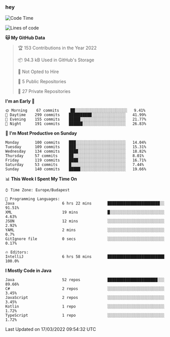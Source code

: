 ### hey

<!--START_SECTION:waka-->
![Code Time](http://img.shields.io/badge/Code%20Time-633%20hrs%206%20mins-blue)

![Lines of code](https://img.shields.io/badge/From%20Hello%20World%20I%27ve%20Written-487%20Thousand%20lines%20of%20code-blue)

**🐱 My GitHub Data** 

> 🏆 153 Contributions in the Year 2022
 > 
> 📦 94.3 kB Used in GitHub's Storage 
 > 
> 🚫 Not Opted to Hire
 > 
> 📜 5 Public Repositories 
 > 
> 🔑 27 Private Repositories  
 > 
**I'm an Early 🐤** 

```text
🌞 Morning    67 commits     ██░░░░░░░░░░░░░░░░░░░░░░░   9.41% 
🌆 Daytime    299 commits    ██████████░░░░░░░░░░░░░░░   41.99% 
🌃 Evening    155 commits    █████░░░░░░░░░░░░░░░░░░░░   21.77% 
🌙 Night      191 commits    ██████░░░░░░░░░░░░░░░░░░░   26.83%

```
📅 **I'm Most Productive on Sunday** 

```text
Monday       100 commits    ███░░░░░░░░░░░░░░░░░░░░░░   14.04% 
Tuesday      109 commits    ███░░░░░░░░░░░░░░░░░░░░░░   15.31% 
Wednesday    134 commits    ████░░░░░░░░░░░░░░░░░░░░░   18.82% 
Thursday     57 commits     ██░░░░░░░░░░░░░░░░░░░░░░░   8.01% 
Friday       119 commits    ████░░░░░░░░░░░░░░░░░░░░░   16.71% 
Saturday     53 commits     █░░░░░░░░░░░░░░░░░░░░░░░░   7.44% 
Sunday       140 commits    █████░░░░░░░░░░░░░░░░░░░░   19.66%

```


📊 **This Week I Spent My Time On** 

```text
⌚︎ Time Zone: Europe/Budapest

💬 Programming Languages: 
Java                     6 hrs 22 mins       ███████████████████████░░   91.51% 
XML                      19 mins             █░░░░░░░░░░░░░░░░░░░░░░░░   4.63% 
JSON                     12 mins             ░░░░░░░░░░░░░░░░░░░░░░░░░   2.92% 
YAML                     2 mins              ░░░░░░░░░░░░░░░░░░░░░░░░░   0.7% 
GitIgnore file           0 secs              ░░░░░░░░░░░░░░░░░░░░░░░░░   0.17%

🔥 Editors: 
IntelliJ                 6 hrs 58 mins       █████████████████████████   100.0%

```

**I Mostly Code in Java** 

```text
Java                     52 repos            ██████████████████████░░░   89.66% 
C#                       2 repos             ░░░░░░░░░░░░░░░░░░░░░░░░░   3.45% 
JavaScript               2 repos             ░░░░░░░░░░░░░░░░░░░░░░░░░   3.45% 
Kotlin                   1 repo              ░░░░░░░░░░░░░░░░░░░░░░░░░   1.72% 
TypeScript               1 repo              ░░░░░░░░░░░░░░░░░░░░░░░░░   1.72%

```



 Last Updated on 17/03/2022 09:54:32 UTC
<!--END_SECTION:waka-->
